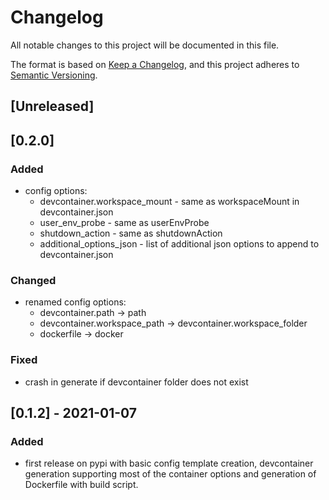 # Changelog
All notable changes to this project will be documented in this file.

The format is based on [Keep a Changelog](https://keepachangelog.com/en/1.0.0/),
and this project adheres to [Semantic Versioning](https://semver.org/spec/v2.0.0.html).

## [Unreleased]

## [0.2.0]
### Added
- config options:
    - devcontainer.workspace_mount - same as workspaceMount in devcontainer.json
    - user_env_probe - same as userEnvProbe
    - shutdown_action - same as shutdownAction
    - additional_options_json - list of additional json options to append to
      devcontainer.json
### Changed
- renamed config options:
    - devcontainer.path -> path
    - devcontainer.workspace_path -> devcontainer.workspace_folder
    - dockerfile -> docker

### Fixed
- crash in generate if devcontainer folder does not exist

## [0.1.2] - 2021-01-07
### Added
- first release on pypi with basic config template creation, devcontainer
  generation supporting most of the container options and generation of
  Dockerfile with build script.
